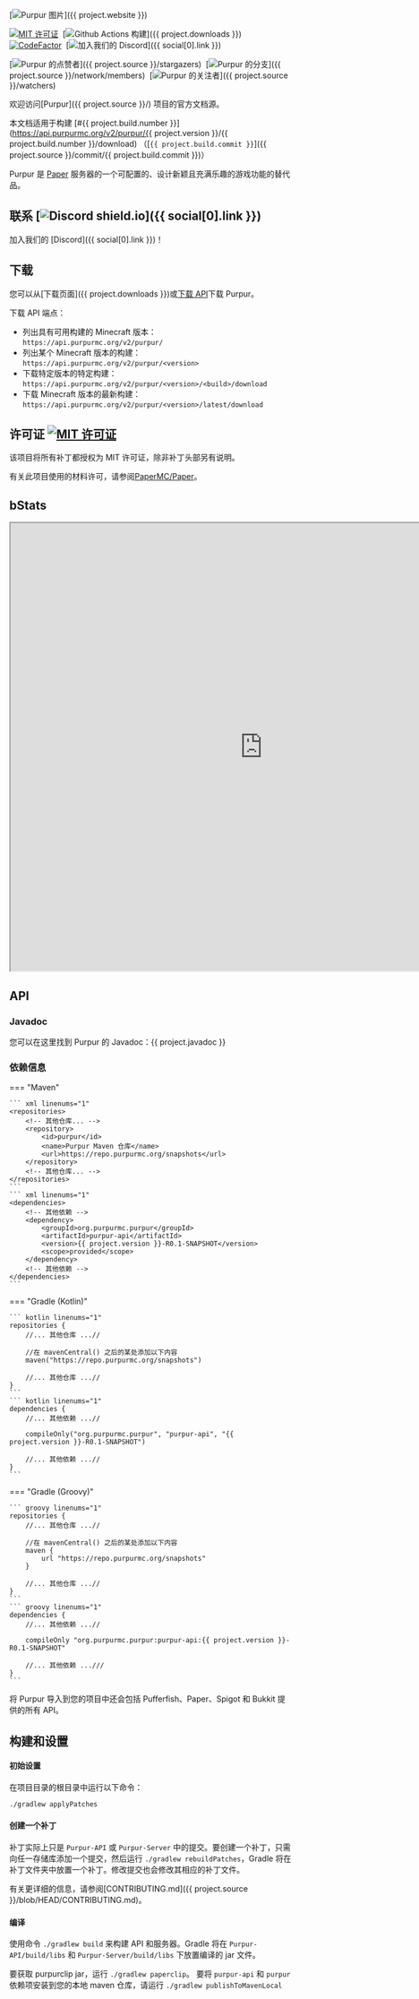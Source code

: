 [![Purpur 图片](https://user-images.githubusercontent.com/74448585/150906023-101cd383-da82-4a3c-9603-a3b5741c3994.png)]({{ project.website }})

<div markdown="1" id="center">

[![MIT 许可证](https://img.shields.io/github/license/PurpurMC/Purpur?&logo=github)](许可证)&nbsp;
[![Github Actions 构建](https://img.shields.io/github/workflow/status/purpurmc/purpur/Build?event=push&logo=github)]({{ project.downloads }})
[![CodeFactor](https://www.codefactor.io/repository/github/purpurmc/purpur/badge)](https://www.codefactor.io/repository/github/purpurmc/purpur)&nbsp;
[![加入我们的 Discord](https://img.shields.io/discord/685683385313919172.svg?label=&logo=discord&logoColor=ffffff&color=7389D8&labelColor=6A7EC2)]({{ social[0].link }})&nbsp;  

[![Purpur 的点赞者](https://img.shields.io/github/stars/PurpurMC/Purpur?label=stars&logo=github)]({{ project.source }}/stargazers)&nbsp;
[![Purpur 的分支](https://img.shields.io/github/forks/PurpurMC/Purpur?label=forks&logo=github)]({{ project.source }}/network/members)&nbsp;
[![Purpur 的关注者](https://img.shields.io/github/watchers/PurpurMC/Purpur?label=watchers&logo=github)]({{ project.source }}/watchers)&nbsp;

欢迎访问[Purpur]({{ project.source }}/)&nbsp;项目的官方文档源。

本文档适用于构建&nbsp;[#{{ project.build.number }}](https://api.purpurmc.org/v2/purpur/{{ project.version }}/{{ project.build.number }}/download)&nbsp;（[`{{ project.build.commit }}`]({{ project.source }}/commit/{{ project.build.commit }})）

Purpur 是 [Paper](https://github.com/PaperMC/Paper) 服务器的一个可配置的、设计新颖且充满乐趣的游戏功能的替代品。

</div>

## 联系 [![Discord shield.io](https://img.shields.io/discord/685683385313919172.svg?label=&logo=discord&logoColor=ffffff&color=7389D8&labelColor=6A7EC2)]({{ social[0].link }})

加入我们的 [Discord]({{ social[0].link }})！

## 下载

您可以从[下载页面]({{ project.downloads }})或[下载 API](https://api.purpurmc.org/)下载 Purpur。

下载 API 端点：

 * 列出具有可用构建的 Minecraft 版本：  
 `https://api.purpurmc.org/v2/purpur/`
 * 列出某个 Minecraft 版本的构建：  
 `https://api.purpurmc.org/v2/purpur/<version>`
 * 下载特定版本的特定构建：  
 `https://api.purpurmc.org/v2/purpur/<version>/<build>/download`
 * 下载 Minecraft 版本的最新构建：  
 `https://api.purpurmc.org/v2/purpur/<version>/latest/download`

## 许可证 [![MIT 许可证](https://img.shields.io/github/license/PurpurMC/Purpur?&logo=github)](./#license)

该项目将所有补丁都授权为 MIT 许可证，除非补丁头部另有说明。

有关此项目使用的材料许可，请参阅[PaperMC/Paper](https://github.com/PaperMC/Paper)。

## bStats

<iframe src="https://purpurmc.org/stats" loading="lazy" title="hi" height="800" width="900"></iframe>


## API

### Javadoc
您可以在这里找到 Purpur 的 Javadoc：{{ project.javadoc }}

### 依赖信息
=== "Maven"

    ``` xml linenums="1"
    <repositories>
        <!-- 其他仓库... -->
        <repository>
            <id>purpur</id>
            <name>Purpur Maven 仓库</name>
            <url>https://repo.purpurmc.org/snapshots</url>
        </repository>
        <!-- 其他仓库... -->
    </repositories>
    ```
    ``` xml linenums="1"
    <dependencies>
        <!-- 其他依赖 -->
        <dependency>
            <groupId>org.purpurmc.purpur</groupId>
            <artifactId>purpur-api</artifactId>
            <version>{{ project.version }}-R0.1-SNAPSHOT</version>
            <scope>provided</scope>
        </dependency>
        <!-- 其他依赖 -->
    </dependencies>
    ```

=== "Gradle (Kotlin)"

    ``` kotlin linenums="1"
    repositories {
        //... 其他仓库 ...//
        
        //在 mavenCentral() 之后的某处添加以下内容
        maven("https://repo.purpurmc.org/snapshots")
        
        //... 其他仓库 ...//
    }
    ```
    ``` kotlin linenums="1"
    dependencies {
        //... 其他依赖 ...//
        
        compileOnly("org.purpurmc.purpur", "purpur-api", "{{ project.version }}-R0.1-SNAPSHOT")
        
        //... 其他依赖 ...//
    }
    ```

=== "Gradle (Groovy)"

    ``` groovy linenums="1"
    repositories {
        //... 其他仓库 ...//
        
        //在 mavenCentral() 之后的某处添加以下内容
        maven {
            url "https://repo.purpurmc.org/snapshots"
        }
        
        //... 其他仓库 ...//
    }
    ```
    ``` groovy linenums="1"
    dependencies {
        //... 其他依赖 ...//
        
        compileOnly "org.purpurmc.purpur:purpur-api:{{ project.version }}-R0.1-SNAPSHOT"
        
        //... 其他依赖 ...///
    }
    ```

将 Purpur 导入到您的项目中还会包括 Pufferfish、Paper、Spigot 和 Bukkit 提供的所有 API。

## 构建和设置

#### 初始设置
在项目目录的根目录中运行以下命令：

``` bash linenums="1"
./gradlew applyPatches
```

#### 创建一个补丁
补丁实际上只是 `Purpur-API` 或 `Purpur-Server` 中的提交。要创建一个补丁，只需向任一存储库添加一个提交，然后运行 `./gradlew rebuildPatches`，Gradle 将在补丁文件夹中放置一个补丁。修改提交也会修改其相应的补丁文件。

有关更详细的信息，请参阅[CONTRIBUTING.md]({{ project.source }}/blob/HEAD/CONTRIBUTING.md)。


#### 编译

使用命令 `./gradlew build` 来构建 API 和服务器。Gradle 将在 `Purpur-API/build/libs` 和 `Purpur-Server/build/libs` 下放置编译的 jar 文件。

要获取 purpurclip jar，运行 `./gradlew paperclip`。
要将 `purpur-api` 和 `purpur` 依赖项安装到您的本地 maven 仓库，请运行 `./gradlew publishToMavenLocal`
